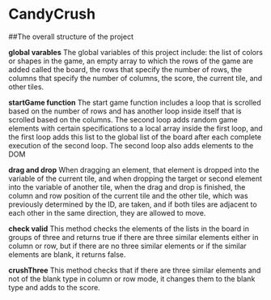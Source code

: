 # CandyCrush
##The overall structure of the project

**global varables**
The global variables of this project include: the list of colors or shapes in the game,
an empty array to which the rows of the game are added called the board, the rows that specify the number of rows,
the columns that specify the number of columns, the score, the current tile, and other tiles.

**startGame function**
The start game function includes a loop that is scrolled based on the number of rows and has another loop inside itself that is scrolled based on the columns.
The second loop adds random game elements with certain specifications to a local array inside the first loop,
and the first loop adds this list to the global list of the board after each complete execution of the second loop.
The second loop also adds elements to the DOM

**drag and drop**
When dragging an element, that element is dropped into the variable of the current tile,
and when dropping the target or second element into the variable of another tile, when the drag and drop is finished,
the column and row position of the current tile and the other tile, which was previously determined by the ID, are taken,
and if both tiles are adjacent to each other in the same direction, they are allowed to move.

**check valid**
This method checks the elements of the lists in the board in groups of three and returns true if there are three similar elements either in column or row,
but if there are no three similar elements or if the similar elements are blank, it returns false.

**crushThree**
This method checks that if there are three similar elements and not of the blank type in column or row mode, it changes them to the blank type and adds to the score.

